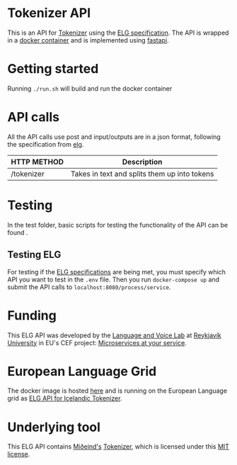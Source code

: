 # Tokenizer API
This is an API for [Tokenizer](https://github.com/mideind/Tokenizer) using the [ELG specification](https://european-language-grid.readthedocs.io/en/stable/all/A3_API/LTInternalAPI.html#basic-api-pattern).
The API is wrapped in a [docker container](https://www.docker.com/) and is implemented using [fastapi](https://github.com/tiangolo/fastapi).

# Getting started
Running `./run.sh` will build and run the docker container

# API calls
All the API calls use post and input/outputs are in a json format, following the specification from [elg](https://european-language-grid.readthedocs.io/en/stable/all/A3_API/LTInternalAPI.html#basic-api-pattern).

| HTTP METHOD | Description |
| ----------- | --------------- |
| /tokenizer | Takes in text and splits them up into tokens |


# Testing

In the test folder, basic scripts for testing the functionality of the API can be found .

## Testing ELG

For testing if the [ELG specifications](https://european-language-grid.readthedocs.io/en/stable/all/A3_API/LTInternalAPI.html#basic-api-pattern) are being met, you must specify which API you want to test in the `.env` file. Then you run `docker-compose up` and submit the API calls to `localhost:8080/process/service`.

# Funding
This ELG API was developed by the [Language and Voice Lab](https://lvl.ru.is/) at [Reykjavík University](https://en.ru.is/) in EU's CEF project: [Microservices at your service](https://www.lingsoft.fi/en/microservices-at-your-service-bridging-gap-between-nlp-research-and-industry).

# European Language Grid
The docker image is hosted [here](https://hub.docker.com/r/glaciersg/tokenizer_api) and is running on the European Language grid as [
ELG API for Icelandic Tokenizer](https://live.european-language-grid.eu/catalogue/tool-service/17480).

# Underlying tool
This ELG API contains [Miðeind's](https://mideind.is/) [Tokenizer](https://github.com/mideind/Tokenizer), which is licensed under this [MIT license](https://github.com/mideind/Tokenizer/blob/master/LICENSE).


